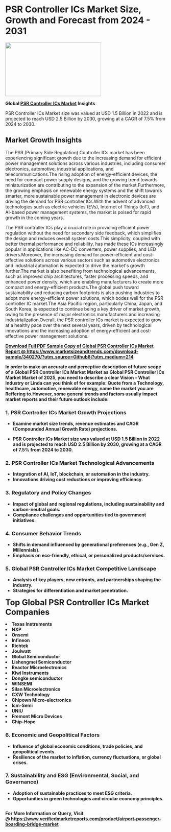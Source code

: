 <H1>PSR Controller ICs Market Size, Growth and Forecast from 2024 - 2031</H1><img class="aligncenter size-medium wp-image-584254" src="https://thirdeyenews.in/wp-content/uploads/2024/09/Global-Market-Research-300x168.jpeg" alt="" width="300" height="168" /><p><strong>Global&nbsp;<a href="https://www.marketsizeandtrends.com/download-sample/340270/?utm_source=Github8j?utm_medium=214">PSR Controller ICs Market</a> Insights</strong></p><p>PSR Controller ICs Market size was valued at USD 1.5 Billion in 2022 and is projected to reach USD 2.5 Billion by 2030, growing at a CAGR of 7.5% from 2024 to 2030.</p><p><h2>Market Growth Insights</h2> <p>The PSR (Primary Side Regulation) Controller ICs market has been experiencing significant growth due to the increasing demand for efficient power management solutions across various industries, including consumer electronics, automotive, industrial applications, and telecommunications.The rising adoption of energy-efficient devices, the need for compact power supply designs, and the growing trend towards miniaturization are contributing to the expansion of the market.Furthermore, the growing emphasis on renewable energy systems and the shift towards smarter, more sustainable power management in electronic devices are driving the demand for PSR controller ICs.With the advent of advanced technologies such as electric vehicles (EVs), Internet of Things (IoT), and AI-based power management systems, the market is poised for rapid growth in the coming years.</p> <p><strong><a href="#"></a></strong></p> <p>The PSR controller ICs play a crucial role in providing efficient power regulation without the need for secondary side feedback, which simplifies the design and reduces overall system costs.This simplicity, coupled with better thermal performance and reliability, has made these ICs increasingly popular in applications like AC-DC converters, power supplies, and LED drivers.Moreover, the increasing demand for power-efficient and cost-effective solutions across various sectors such as automotive electronics and industrial automation is expected to drive the market's growth further.The market is also benefiting from technological advancements, such as improved chip architectures, faster processing speeds, and enhanced power density, which are enabling manufacturers to create more compact and energy-efficient products.The global push toward sustainability and reducing carbon footprints is also pushing industries to adopt more energy-efficient power solutions, which bodes well for the PSR controller IC market.The Asia Pacific region, particularly China, Japan, and South Korea, is expected to continue being a key driver of market growth, owing to the presence of major electronics manufacturers and increasing industrialization.Overall, the PSR controller ICs market is expected to grow at a healthy pace over the next several years, driven by technological innovations and the increasing adoption of energy-efficient and cost-effective power management solutions.</p> <p><strong><a href="#"></p><p><span class=""><strong>Download Full PDF Sample Copy of Global PSR Controller ICs Market Report</strong> @ <a href="https://www.marketsizeandtrends.com/download-sample/340270/?utm_source=Github8j?utm_medium=214" target="_blank">https://www.marketsizeandtrends.com/download-sample/340270/?utm_source=Github8j?utm_medium=214</a></span></p><p>In order to make an accurate and perceptive description of future scope of a Global&nbsp;PSR Controller ICs Market Market as Global&nbsp;PSR Controller ICs Market Market of 2025, you need to describe a clear Vision &ndash; What Industry or Linda can you think of for example: Quote from a Technology, healthcare, automotive, renewable energy, name the market you are Reffering to.However, some general trends and factors usually impact market reports and their future outlook include:</p><h3>1.&nbsp;<strong>PSR Controller ICs Market Growth Projections</strong></h3><ul><li>Examine market size trends, revenue estimates and CAGR (Compounded Annual Growth Rate) projections.</li><li><p>PSR Controller ICs Market size was valued at USD 1.5 Billion in 2022 and is projected to reach USD 2.5 Billion by 2030, growing at a CAGR of 7.5% from 2024 to 2030.</p></li></ul><h3>2.&nbsp;<strong>PSR Controller ICs Market Technological Advancements</strong></h3><ul><li>Integration of AI, IoT, blockchain, or automation in the industry.</li><li>Innovations driving cost reductions or improving efficiency.</li></ul><h3>3.&nbsp;<strong>Regulatory and Policy Changes</strong></h3><ul><li>Impact of global and regional regulations, including sustainability and carbon-neutral goals.</li><li>Compliance challenges and opportunities tied to government initiatives.</li></ul><h3>4.&nbsp;<strong>Consumer Behavior Trends</strong></h3><ul><li>Shifts in demand influenced by generational preferences (e.g., Gen Z, Millennials).</li><li>Emphasis on eco-friendly, ethical, or personalized products/services.</li></ul><h3>5.&nbsp;<strong>Global PSR Controller ICs Market Competitive Landscape</strong></h3><ul><li>Analysis of key players, new entrants, and partnerships shaping the industry.</li><li>Strategies for differentiation and market penetration.</li></ul><p data-pm-slice="1 1 []"><span style="color: inherit; font-family: inherit; font-size: 25px;">Top Global PSR Controller ICs Market Companies</span></p><div class="" data-test-id=""><p><li>Texas Instruments</li><li> NXP</li><li> Onsemi</li><li> Infineon</li><li> Richtek</li><li> Joulwatt</li><li> Global Semiconductor</li><li> Lishengmei Semiconductor</li><li> Reactor Microelectronics</li><li> Kiwi Instruments</li><li> Dongke semiconductor</li><li> WINSEMI</li><li> Silan Microelectronics</li><li> CXW Technology</li><li> Chipown Micro-electronics</li><li> Icm-Semi</li><li> UNIU</li><li> Fremont Micro Devices</li><li> Chip-Hope</li></p></div><h3>6.&nbsp;<strong>Economic and Geopolitical Factors</strong></h3><ul><li>Influence of global economic conditions, trade policies, and geopolitical events.</li><li>Resilience of the market to inflation, currency fluctuations, or global crises.</li></ul><h3>7.&nbsp;<strong>Sustainability and ESG (Environmental, Social, and Governance)</strong></h3><ul><li>Adoption of sustainable practices to meet ESG criteria.</li><li>Opportunities in green technologies and circular economy principles.</li></ul><h2><strong style="font-size: 14px;">For More Information or Query, Visit @&nbsp;</strong><a style="background-color: #ffffff; font-size: 14px;" href="https://www.marketsizeandtrends.com/report/psr-controller-ics-market/" target="_blank">https://www.verifiedmarketreports.com/product/airport-passenger-boarding-bridge-market</a></h2>